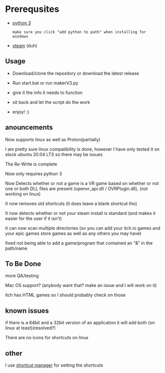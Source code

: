 # Prerequsites #

* [python 3](https://www.python.org/ftp/python/3.8.2/python-3.8.2.exe)

      make sure you click "add python to path" when installing for windows

* [steam](https://store.steampowered.com/)
      (duh)

## Usage ##

* Download/clone the repository or download the latest release

* Run start.bat or run makerV3.py

* give it the info it needs to function

* sit back and let the script do the work

* enjoy! :)

## anouncements ##

Now supports linux as well as Proton(partially)

I am pretty sure linux compatibility is done, however I have only tested it on stock ubuntu 20.04 LTS so there may be issues

The Re-Write is complete

Now only requires python 3

Now Detects whether or not a game is a VR game based on whether or not one or both DLL files are present (openvr_api.dll / OVRPlugin.dll), (not working on linux)

It now removes old shortcuts (it does leave a blank shortcut tho)

It now detects whether or not your steam install is standard (and makes it easier for the user if it isn't)

It can now scan multiple directories (so you can add your itch.io games and your epic games store games as well as any others you may have)

fixed not being able to add a game/program that contained an "&" in the path/name

## To Be Done ##

more QA/testing

Mac OS support? (anybody want that? make an issue and I will work on it)

itch has HTML games so I should probably check on those

## known issues ##

if there is a 64bit and a 32bit version of an application it will add both (on linux at least)(resolved?)

There are no icons for shortcuts on linux

## other ##

I use [shortcut manager](https://github.com/CorporalQuesadilla/Steam-Shortcut-Manager) for setting the shortcuts

